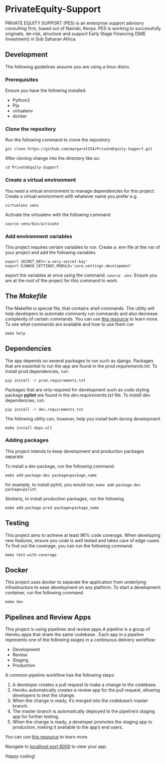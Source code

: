 # PrivateEquity-Support
PRIVATE EQUITY SUPPORT (PES) is an enterprise  support advisory consulting firm, based out of Nairobi, Kenya. PES is working to successfully originate, de-risk, structure and support Early Stage Financing (SME Investment) in Sub Saharan Africa.


## Development
The following guidelines assume you are using a linux distro.
### Prerequisites
Ensure you have the following installed
 - Python3
 - Pip
 - virtualenv
 - docker


### Clone the repository
Run the following command to clone the repository
```
git clone https://github.com/margaret254/PrivateEquity-Support.git
```
After cloning change into the directory like so:
```
cd PrivateEquity-Support
```
### Create a virtual environment
You need a virtual environment to manage dependencies for this project. Create a virtual environment with whatever name you prefer e.g.
```
virtualenv venv
```
Activate the virtualenv with the following command
```
source venv/bin/activate
```
### Add environment variables
This project requires certain variables to run. Create a .env file at the roo of your project and add the following variables
```
export SECRET_KEY='a-very-secret-key'
export DJANGO_SETTINGS_MODULE='core.settings.development'
```
export the variables at once using the command. ```source .env```. Ensure you are at the root of the project for this command to work.

## The *Makefile*
The Makefile is special file, that contains shell commands. The utility will help developers to automate commonly run commands and also decrease complexity of certain commands. You can use [this resource](https://makefiletutorial.com/) to learn more. To see what commands are available and how to use them run
```
make help
```

## Dependencies
The app depends on several packages to run such as django. Packages that are essential to run the app are found in the *prod.requirements.txt*.
To install prod dependencies, run:
```
pip install -r prod.requirements.txt
```
Packages that are only required for development such as code styling package **pylint** are found in the *dev.requirements.txt* file.
To install dev dependencies, run:
```
pip install -r dev.requirements.txt
```
The following utility can, however, help you install both during development
```
make install-deps-all
```
### Adding packages
This project intends to keep development and production packages separate

To install a dev package, run the following command:
```
make add-package-dev package=package_name
```
for example, to install pylint, you would run;  ```make add-package-dev package=pylint```

Similarly, to install production packages, run the following
```
make add-package-prod package=package_name
```

## Testing
This project aims to achieve at least 96% code coverage. When developing new features, ensure you code is well tested and takes care of edge cases.
To find out the coverage, you can run the following command:
```
make test-with-coverage
```

## Docker
This project uses docker to separate the application from underlying infrastructure to ease development on any platform. To start a development container, run the following command
```
make dev
```

## Pipelines and Review Apps
 This project is using pipelines and review apps.A pipeline is a group of Heroku apps that share the same codebase.. Each app in a pipeline represents one of the following stages in a continuous delivery workflow:

- Development
-  Review
-  Staging
-  Production
            
A common pipeline workflow has the following steps:
1. A developer creates a pull request to make a change to the codebase.
2. Heroku automatically creates a review app for the pull request, allowing developers to test the change.
3. When the change is ready, it’s merged into the codebase’s master branch.
4. The master branch is automatically deployed to the pipeline’s staging app for further testing.
5. When the change is ready, a developer promotes the staging app to production, making it available to the app’s end users.

You can use [this resource](https://devcenter.heroku.com/articles/pipelines/) to learn more.


Navigate to [localhost port 8000](0.0.0.0:8000) to view your app.

Happy coding!

   